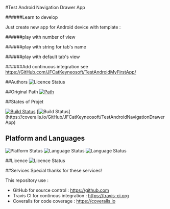 #Test Android Navigation Drawer App

######Learn to develop

Just create new app for Android device with template : 

######play with number of view

######play with string for tab's name

######play with default tab's view 

######Add continuous integration 
see https://GitHub.com/JFCatKeyneosoft/TestAndroidMyFirstApp/

##Authors
![Licence Status](https://img.shields.io/badge/Author-Jean--François%20CONTART-purple.svg)

##Original Path 
[![Path](https://img.shields.io/badge/GitHub-TestAndroidNavigationDrawerApp-ff4488.svg)](https://GitHub.com/JFCatKeyneosoft/TestAndroidNavigationDrawerApp/)

##States of Projet

[![Build Status](https://travis-ci.org/JFCatKeyneosoft/TestAndroidNavigationDrawerApp.svg?branch=master)](https://travis-ci.org/JFCatKeyneosoft/TestAndroidNavigationDrawerApp)
[![Build Status](http://img.shields.io/coveralls/JFCatKeyneosoft/TestAndroidNavigationDrawerApp.svg?)](https://coveralls.io/GitHub/JFCatKeyneosoft/TestAndroidNavigationDrawerApp)

## Platform and Languages
![Platform Status](https://img.shields.io/badge/platform-Android-lightgray.svg)
![Language Status](https://img.shields.io/badge/IDE-Android%20Studio-blue.svg)
![Language Status](https://img.shields.io/badge/language-Java-blue.svg)

##Licence
![Licence Status](https://img.shields.io/badge/licence-Copyleft-yellowgreen.svg)

##Services
Special thanks for these services!

This repository use :
 - GitHub for source control : https://github.com
 - Travis CI for continous integration : https://travis-ci.org
 - Coveralls for code coverage : https://coveralls.io
 

